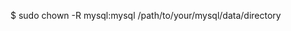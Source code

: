 <!-- layout:code post: database-backup_note -->


$ sudo chown -R mysql:mysql  /path/to/your/mysql/data/directory 
